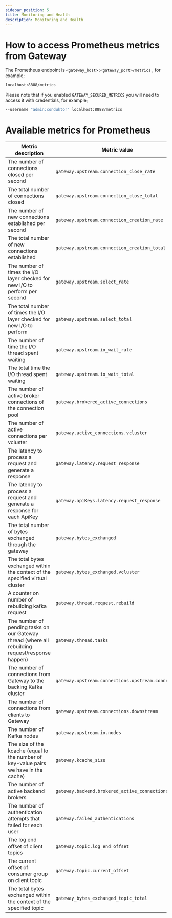 ```yaml
---
sidebar_position: 5
title: Monitoring and Health
description: Monitoring and Health
---
```



# How to access Prometheus metrics from Gateway

The Prometheus endpoint is `<gateway_host>:<gateway_port>/metrics` , for example;

```bash
localhost:8888/metrics
```

Please note that if you enabled `GATEWAY_SECURED_METRICS` you will need to access it with credentials, for example;
```bash
--username "admin:conduktor" localhost:8888/metrics
```



# Available metrics for Prometheus

| Metric description                                                          | Metric value                         |
|-----------------------------------------------------------------------------|--------------------------------------------|
| The number of connections closed per second | `gateway.upstream.connection_close_rate`     |
| The total number of connections closed | `gateway.upstream.connection_close_total`    |
| The number of new connections established per second | `gateway.upstream.connection_creation_rate`  |
| The total number of new connections established | `gateway.upstream.connection_creation_total` |
| The number of times the I/O layer checked for new I/O to perform per second | `gateway.upstream.select_rate`               |
| The total number of times the I/O layer checked for new I/O to perform | `gateway.upstream.select_total`              |
| The number of time the I/O thread spent waiting | `gateway.upstream.io_wait_rate`              |
| The total time the I/O thread spent waiting | `gateway.upstream.io_wait_total`             |
| The number of active broker connections of the connection pool | `gateway.brokered_active_connections`        |
| The number of active connections per vcluster | `gateway.active_connections.vcluster`        |
| The latency to process a request and generate a response | `gateway.latency.request_response`           |
| The latency to process a request and generate a response for each ApiKey | `gateway.apiKeys.latency.request_response`   |
| The total number of bytes exchanged through the gateway | `gateway.bytes_exchanged`   |
| The total bytes exchanged within the context of the specified virtual cluster | `gateway.bytes_exchanged.vcluster`   |
| A counter on number of rebuilding kafka request | `gateway.thread.request.rebuild`   |
| The number of pending tasks on our Gateway thread (where all rebuilding request/response happen) | `gateway.thread.tasks`   |
| The number of connections from Gateway to the backing Kafka cluster| `gateway.upstream.connections.upstream.connected`   |
| The number of connections from clients to Gateway | `gateway.upstream.connections.downstream`   |
| The number of Kafka nodes | `gateway.upstream.io.nodes`   |
| The size of the kcache (equal to the number of key-value pairs we have in the cache) | `gateway.kcache_size`   |
| The number of active backend brokers | `gateway.backend.brokered_active_connections`   |
| The number of authentication attempts that failed for each user | `gateway.failed_authentications`   |
| The log end offset of client topics | `gateway.topic.log_end_offset`   |
| The current offset of consumer group on client topic | `gateway.topic.current_offset`   |
| The total bytes exchanged within the context of the specified topic | `gateway_bytes_exchanged_topic_total` |
